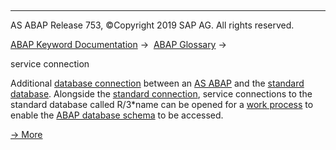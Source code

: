   

* * *

AS ABAP Release 753, ©Copyright 2019 SAP AG. All rights reserved.

[ABAP Keyword Documentation](javascript:call_link\('abenabap.htm'\)) →  [ABAP Glossary](javascript:call_link\('abenabap_glossary.htm'\)) → 

service connection

Additional [database connection](javascript:call_link\('abendatabase_connection_glosry.htm'\) "Glossary Entry") between an [AS ABAP](javascript:call_link\('abensap_nw_abap_glosry.htm'\) "Glossary Entry") and the [standard database](javascript:call_link\('abenstandard_db_glosry.htm'\) "Glossary Entry"). Alongside the [standard connection](javascript:call_link\('abenstandard_db_connection_glosry.htm'\) "Glossary Entry"), service connections to the standard database called R/3\*name can be opened for a [work process](javascript:call_link\('abenwork_process_glosry.htm'\) "Glossary Entry") to enable the [ABAP database schema](javascript:call_link\('abenabap_db_schema_glosry.htm'\) "Glossary Entry") to be accessed.

[→ More](javascript:call_link\('abenopensql_multiconnect.htm'\))